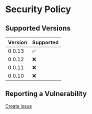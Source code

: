 # Security Policy

## Supported Versions

| Version | Supported          |
| ------- | ------------------ |
| 0.0.13  | :white_check_mark: |
| 0.0.12  | :x:                |
| 0.0.11  | :x:                |
| 0.0.10  | :x:                |

## Reporting a Vulnerability

[Create Issue](https://github.com/gregoranders/nodejs-upload-asset/issues/new?labels=bug&template=bug_report.md&title=Security+Issue)
